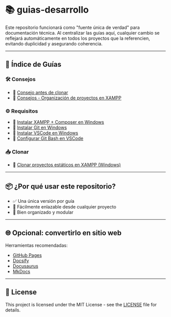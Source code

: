 # 📚 guias-desarrollo

Este repositorio funcionará como "fuente única de verdad" para documentación técnica. Al centralizar las guías aquí, cualquier cambio se reflejará automáticamente en todos los proyectos que la referencien, evitando duplicidad y asegurando coherencia.

---

## 📁 Índice de Guías

### 🛠 Consejos
- 📄 [Consejo antes de clonar](https://github.com/tejada1970/guias-desarrollo/blob/master/consejos/consejo-antes-de-clonar.md)
- 📄 [Consejos - Organización de proyectos en XAMPP](https://github.com/tejada1970/guias-desarrollo/blob/master/consejos/consejos-organizacion-de-proyectos-en-xampp.md)

### ⚙️ Requisitos
- 📄 [Instalar XAMPP + Composer en Windows](https://github.com/tejada1970/guias-desarrollo/blob/master/requisitos/instalar-xampp-composer-windows.md)
- 📄 [Instalar Git en Windows](https://github.com/tejada1970/guias-desarrollo/blob/master/requisitos/instalar-git-windows.md)
- 📄 [Instalar VSCode en Windows](https://github.com/tejada1970/guias-desarrollo/blob/master/requisitos/instalar-vscode-windows.md)
- 📄 [Configurar Git Bash en VSCode](https://github.com/tejada1970/guias-desarrollo/blob/master/requisitos/configurar-git-bash-vscode.md)

### 📥 Clonar
- 📄 [Clonar proyectos estáticos en XAMPP (Windows)](https://github.com/tejada1970/guias-desarrollo/blob/master/clonar/clonar-proyectos-estaticos-xampp-windows.md)

---

## 📦 ¿Por qué usar este repositorio?
- ✅ Una única versión por guía
- 🔗 Fácilmente enlazable desde cualquier proyecto
- 📁 Bien organizado y modular

---

## 🌐 Opcional: convertirlo en sitio web
Herramientas recomendadas:
- [GitHub Pages](https://pages.github.com/)
- [Docsify](https://docsify.js.org)
- [Docusaurus](https://docusaurus.io)
- [MkDocs](https://www.mkdocs.org/)

---

## 📄 License
This project is licensed under the MIT License - see the [LICENSE](LICENSE) file for details.
